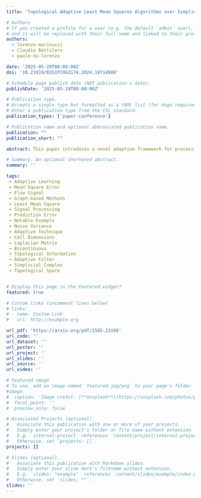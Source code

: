 ```yaml
---
title: 'Topological Adaptive Least Mean Squares Algorithms over Simplicial Complexes'

# Authors
# If you created a profile for a user (e.g. the default `admin` user), write the username (folder name) here
# and it will be replaced with their full name and linked to their profile.
authors:
  - lorenzo-marinucci
  - Claudio Battiloro
  - paolo-di-lorenzo

date: '2025-05-29T00:00:00Z'
doi: '10.23919/EUSIPCO63174.2024.10714988'

# Schedule page publish date (NOT publication's date).
publishDate: '2025-05-29T00:00:00Z'

# Publication type.
# Accepts a single type but formatted as a YAML list (for Hugo requirements).
# Enter a publication type from the CSL standard.
publication_types: ['paper-conference']

# Publication name and optional abbreviated publication name.
publication: ""
publication_short: ""

abstract: This paper introduces a novel adaptive framework for processing dynamic flow signals over simplicial complexes, extending classical least-mean-squares (LMS) methods to high-order topological domains. Building on discrete Hodge theory, we present a topological LMS algorithm that efficiently processes streaming signals observed over time-varying edge subsets. We provide a detailed stochastic analysis of the algorithm, deriving its stability conditions, steady-state mean-square-error, and convergence speed, while exploring the impact of edge sampling on performance. We also propose strategies to design optimal edge sampling probabilities, minimizing rate while ensuring desired estimation accuracy. Assuming partial knowledge of the complex structure (e.g., the underlying graph), we introduce an adaptive topology inference method that integrates with the proposed LMS framework. Additionally, we propose a distributed version of the algorithm and analyze its stability and mean-square-error properties. Empirical results on synthetic and real-world traffic data demonstrate that our approach, in both centralized and distributed settings, outperforms graph-based LMS methods by leveraging higher-order topological features.

# Summary. An optional shortened abstract.
summary: ''

tags:
 - Adaptive Learning
 - Mean Square Error
 - Flow Signal
 - Graph-based Methods
 - Least Mean Square
 - Signal Processing
 - Prediction Error
 - Notable Example
 - Noise Variance
 - Adaptive Technique
 - Cell Dimensions
 - Laplacian Matrix
 - Bicontinuous
 - Topological Information
 - Adaptive Filter
 - Simplicial Complex
 - Topological Space


# Display this page in the Featured widget?
featured: true

# Custom links (uncomment lines below)
# links:
# - name: Custom Link
#   url: http://example.org

url_pdf: 'https://arxiv.org/pdf/2505.23160'
url_code: ''
url_dataset: ''
url_poster: ''
url_project: ''
url_slides: ''
url_source: ''
url_video: ''

# Featured image
# To use, add an image named `featured.jpg/png` to your page's folder.
#image:
#  caption: 'Image credit: [**Unsplash**](https://unsplash.com/photos/pLCdAaMFLTE)'
#  focal_point: ''
#  preview_only: false

# Associated Projects (optional).
#   Associate this publication with one or more of your projects.
#   Simply enter your project's folder or file name without extension.
#   E.g. `internal-project` references `content/project/internal-project/index.md`.
#   Otherwise, set `projects: []`.
projects: []

# Slides (optional).
#   Associate this publication with Markdown slides.
#   Simply enter your slide deck's filename without extension.
#   E.g. `slides: "example"` references `content/slides/example/index.md`.
#   Otherwise, set `slides: ""`.
slides: ''
---
```

